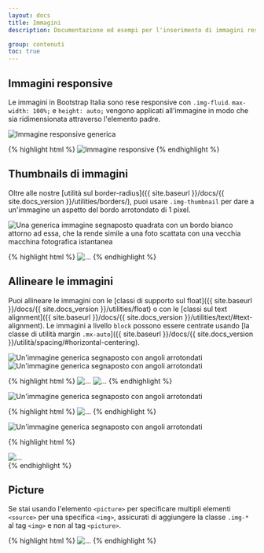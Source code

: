```yaml
---
layout: docs
title: Immagini
description: Documentazione ed esempi per l'inserimento di immagini responsive (che quindi non diventano mai più grandi dei loro elementi genitore), aggiungendo loro stili non invasivi.

group: contenuti
toc: true
---
```


## Immagini responsive

Le immagini in Bootstrap Italia sono rese responsive con `.img-fluid`. `max-width: 100%;` e `height: auto;` vengono applicati all'immagine in modo che sia ridimensionata attraverso l'elemento padre.

<div class="bd-example">
  <img data-src="holder.js/100px250" class="img-fluid" alt="Immagine responsive generica">
</div>

{% highlight html %}
<img src="..." class="img-fluid" alt="Immagine responsive">
{% endhighlight %}

## Thumbnails di immagini

Oltre alle nostre [utilità sul border-radius]({{ site.baseurl }}/docs/{{ site.docs_version }}/utilities/borders/), puoi usare `.img-thumbnail` per dare a un'immagine un aspetto del bordo arrotondato di 1 pixel.

<div class="bd-example bd-example-images">
  <img data-src="holder.js/200x200" class="img-thumbnail" alt="Una generica immagine segnaposto quadrata con un bordo bianco attorno ad essa, che la rende simile a una foto scattata con una vecchia macchina fotografica istantanea">
</div>

{% highlight html %}
<img src="..." alt="..." class="img-thumbnail">
{% endhighlight %}

## Allineare le immagini

Puoi allineare le immagini con le [classi di supporto sul float]({{ site.baseurl }}/docs/{{ site.docs_version }}/utilities/float) o con le [classi sul text alignment]({{ site.baseurl }}/docs/{{ site.docs_version }}/utilities/text/#text-alignment). Le immagini a livello `block` possono essere centrate usando [la classe di utilità  margin `.mx-auto`]({{ site.baseurl }}/docs/{{ site.docs_version }}/utilità/spacing/#horizontal-centering).

<div class="bd-example bd-example-images">
  <img data-src="holder.js/200x200" class="rounded float-left" alt="Un'immagine generica segnaposto con angoli arrotondati">
  <img data-src="holder.js/200x200" class="rounded float-right" alt="Un'immagine generica segnaposto con angoli arrotondati">
</div>

{% highlight html %}
<img src="..." class="rounded float-left" alt="...">
<img src="..." class="rounded float-right" alt="...">
{% endhighlight %}

<div class="bd-example bd-example-images">
  <img data-src="holder.js/200x200" class="rounded mx-auto d-block" alt="Un'immagine generica segnaposto con angoli arrotondati">
</div>

{% highlight html %}
<img src="..." class="rounded mx-auto d-block" alt="...">
{% endhighlight %}

<div class="bd-example bd-example-images">
  <div class="text-center">
    <img data-src="holder.js/200x200" class="rounded" alt="Un'immagine generica segnaposto con angoli arrotondati">
  </div>
</div>

{% highlight html %}
<div class="text-center">
  <img src="..." class="rounded" alt="...">
</div>
{% endhighlight %}


## Picture

Se stai usando l'elemento `<picture>` per specificare multipli elementi `<source>` per una specifica `<img>`, assicurati di aggiungere la classe `.img-*` al tag `<img>` e non al tag `<picture>`.

{% highlight html %}
​<picture>
  <source srcset="..." type="image/svg+xml">
  <img src="..." class="img-fluid img-thumbnail" alt="...">
</picture>
{% endhighlight %}
